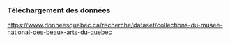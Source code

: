 ### Téléchargement des données

https://www.donneesquebec.ca/recherche/dataset/collections-du-musee-national-des-beaux-arts-du-quebec